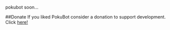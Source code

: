 pokubot
soon...

##Donate
If you liked PokuBot consider a donation to support development. Click
[here!](https://cdn.rawgit.com/norecha/pokubot/master/donate2.html)

